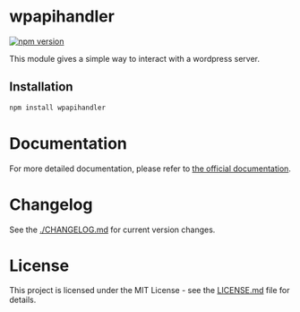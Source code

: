 # wpapihandler

[![npm version](https://badge.fury.io/js/wpapihandler.svg)](https://www.npmjs.com/package/wpapihandler)

This module gives a simple way to interact with a wordpress server.

## Installation

```sh
npm install wpapihandler
```

# Documentation
For more detailed documentation, please refer to [the official documentation](https://michaelgloessl04.github.io/wpapihandler/).

# Changelog
See the [./CHANGELOG.md](https://github.com/MichaelGloessl04/wpapihandler/blob/eb60fe2d431e943e97922a4cebd4e451dc448122/CHANGELOG.md) for current version changes.

# License
This project is licensed under the MIT License - see the [LICENSE.md](./LICENSE.md) file for details.
